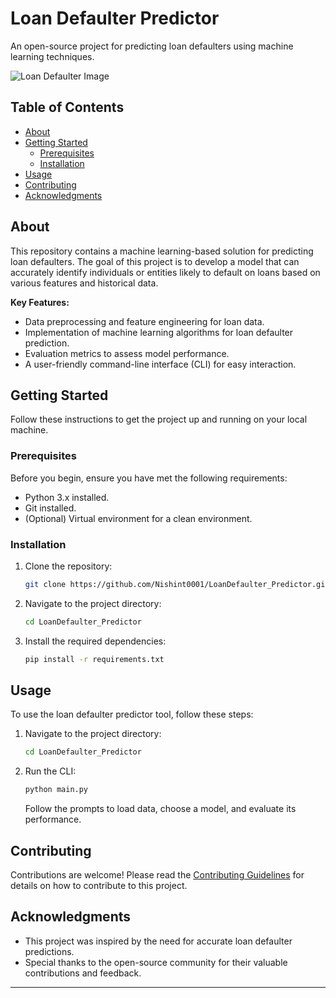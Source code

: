 # Loan Defaulter Predictor

An open-source project for predicting loan defaulters using machine learning techniques.

![Loan Defaulter Image](https://img.etimg.com/thumb/width-640,height-480,imgsize-18054,resizemode-75,msid-7582293/wealth/borrow/loan-defaults-banks-can-take-your-cash-from-account/new-section/loan-defaults.jpg)

## Table of Contents

- [About](#about)
- [Getting Started](#getting-started)
  - [Prerequisites](#prerequisites)
  - [Installation](#installation)
- [Usage](#usage)
- [Contributing](#contributing)
- [Acknowledgments](#acknowledgments)

## About

This repository contains a machine learning-based solution for predicting loan defaulters. The goal of this project is to develop a model that can accurately identify individuals or entities likely to default on loans based on various features and historical data.

**Key Features:**

- Data preprocessing and feature engineering for loan data.
- Implementation of machine learning algorithms for loan defaulter prediction.
- Evaluation metrics to assess model performance.
- A user-friendly command-line interface (CLI) for easy interaction.

## Getting Started

Follow these instructions to get the project up and running on your local machine.

### Prerequisites

Before you begin, ensure you have met the following requirements:

- Python 3.x installed.
- Git installed.
- (Optional) Virtual environment for a clean environment.

### Installation

1. Clone the repository:

   ```bash
   git clone https://github.com/Nishint0001/LoanDefaulter_Predictor.git
   ```

2. Navigate to the project directory:

   ```bash
   cd LoanDefaulter_Predictor
   ```

3. Install the required dependencies:

   ```bash
   pip install -r requirements.txt
   ```

## Usage

To use the loan defaulter predictor tool, follow these steps:

1. Navigate to the project directory:

   ```bash
   cd LoanDefaulter_Predictor
   ```

2. Run the CLI:

   ```bash
   python main.py
   ```

   Follow the prompts to load data, choose a model, and evaluate its performance.

## Contributing

Contributions are welcome! Please read the [Contributing Guidelines](CONTRIBUTING.md) for details on how to contribute to this project.

## Acknowledgments

- This project was inspired by the need for accurate loan defaulter predictions.
- Special thanks to the open-source community for their valuable contributions and feedback.

---
